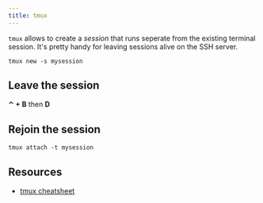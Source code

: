 ```yaml
---
title: tmux
---
```


`tmux` allows to create a _session_ that runs seperate from the existing terminal session. It's pretty handy for leaving sessions alive on the SSH server.

```
tmux new -s mysession
```

## Leave the session

**⌃ + B** then **D**

## Rejoin the session

```
tmux attach -t mysession
```

## Resources

- [tmux cheatsheet](http://hyperpolyglot.org/multiplexers)
